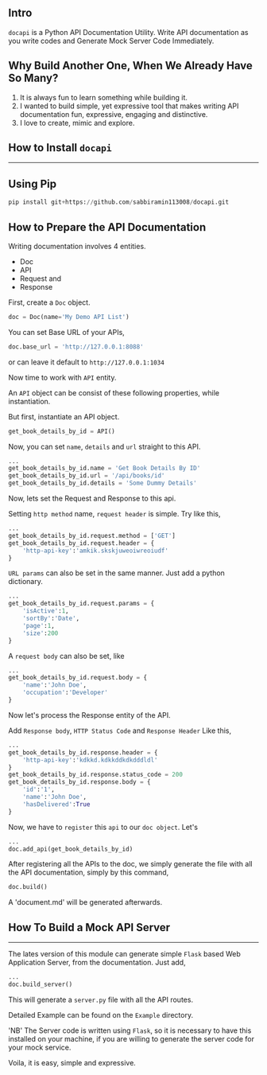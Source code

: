 ## Intro

`docapi` is a Python API Documentation Utility.
Write API documentation as you write codes and Generate Mock Server Code Immediately.
   
## Why Build Another One, When We Already Have So Many?
1. It is always fun to learn something while building it.
2. I wanted to build simple, yet expressive tool that makes writing 
API documentation fun, expressive, engaging and distinctive.
3. I love to create, mimic and explore.

## How to Install `docapi`
---------------------------

## Using Pip
```python
pip install git+https://github.com/sabbiramin113008/docapi.git

```
## How to Prepare the API Documentation
Writing documentation involves 4 entities.
- Doc
- API
- Request and 
- Response

First, create a `Doc` object. 

```python
doc = Doc(name='My Demo API List')
```

You can set Base URL of your APIs,
```python
doc.base_url = 'http://127.0.0.1:8088'
```
or can leave it default to `http://127.0.0.1:1034`

Now time to work with `API` entity.

An `API` object can be consist of these following properties, while instantiation.

But first, instantiate an API object.
```python
get_book_details_by_id = API()
```

Now, you can set `name`, `details` and `url` straight to this API.
```python
...
get_book_details_by_id.name = 'Get Book Details By ID'
get_book_details_by_id.url = '/api/books/id'
get_book_details_by_id.details = 'Some Dummy Details'
```

Now, lets set the Request and Response to this api.

Setting `http method` name, `request header` is simple. Try like this,
```python
...
get_book_details_by_id.request.method = ['GET']
get_book_details_by_id.request.header = {
    'http-api-key':'amkik.skskjuweoiwreoiudf'
}
```
`URL params` can also be set in the same manner. Just add a python dictionary.
```python
...
get_book_details_by_id.request.params = {
    'isActive':1,
    'sortBy':'Date',
    'page':1,
    'size':200
}
```
A `request body` can also be set, like
```python
...
get_book_details_by_id.request.body = {
    'name':'John Doe',
    'occupation':'Developer'
}
```

Now let's process the Response entity of the API.

Add `Response body`, `HTTP Status Code` and `Response Header` Like this,
```python
...
get_book_details_by_id.response.header = {
    'http-api-key':'kdkkd.kdkkddkdkdddldl'
}
get_book_details_by_id.response.status_code = 200
get_book_details_by_id.response.body = {
    'id':'1',
    'name':'John Doe',
    'hasDelivered':True
}
```

Now, we have to `register` this `api` to our `doc object`. Let's

```python
...
doc.add_api(get_book_details_by_id)
```
After registering all the APIs to the doc, we simply generate the file with all the API documentation, 
simply by this command, 
```python
doc.build()
```
A 'document.md' will be generated afterwards. 

## How To Build a Mock API Server
----------------------------------

The lates version of this module can generate simple `Flask` based Web Application
Server, from the documentation. Just add,
```python
...
doc.build_server()
```
This will generate a `server.py` file with all the API routes. 

Detailed Example can be found on the `Example` directory.

'NB' The Server code is written using `Flask`, so it is necessary to have this installed on your machine, 
if you are willing to generate the server code for your mock service.


Voila, it is easy, simple and expressive.
